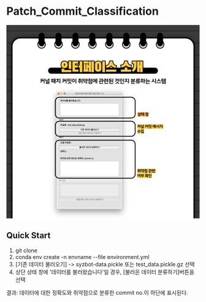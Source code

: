 # Patch_Commit_Classification
![ex](./assets/01.png)

## Quick Start
1. git clone 
2. conda env create -n envname --file environment.yml
3. [기존 데이터 불러오기] -> syzbot-data.pickle 또는 test_data.pickle.gz 선택
4. 상단 상태 창에 '데이터를 불러왔습니다'일 경우, [불러온 데이터 분류하기]버튼을 선택

결과: 데이터에 대한 정확도와 취약점으로 분류한 commit no.이 하단에 표시된다. 
